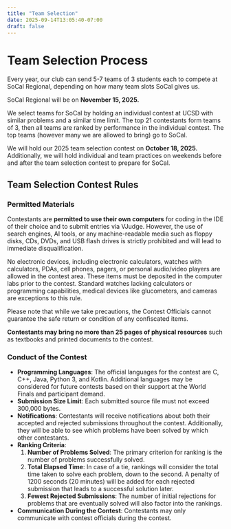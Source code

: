 ```yaml
---
title: "Team Selection"
date: 2025-09-14T13:05:40-07:00
draft: false
---
```


# Team Selection Process

Every year, our club can send 5-7 teams of 3 students each to compete at SoCal Regional, depending on how many team slots SoCal gives us.

SoCal Regional will be on **November 15, 2025.**

We select teams for SoCal by holding an individual contest at UCSD with similar problems and a similar time limit. The top 21 contestants form teams of 3, then all teams are ranked by performance in the individual contest. The top teams (however many we are allowed to bring) go to SoCal.

We will hold our 2025 team selection contest on **October 18, 2025.** Additionally, we will hold individual and team practices on weekends before and after the team selection contest to prepare for SoCal.

## Team Selection Contest Rules

### Permitted Materials

Contestants are **permitted to use their own computers** for coding in the IDE of their choice and to submit entries via VJudge. However, the use of search engines, AI tools, or any machine-readable media such as floppy disks, CDs, DVDs, and USB flash drives is strictly prohibited and will lead to immediate disqualification.

No electronic devices, including electronic calculators, watches with calculators, PDAs, cell phones, pagers, or personal audio/video players are allowed in the contest area. These items must be deposited in the computer labs prior to the contest. Standard watches lacking calculators or programming capabilities, medical devices like glucometers, and cameras are exceptions to this rule.

Please note that while we take precautions, the Contest Officials cannot guarantee the safe return or condition of any confiscated items.

**Contestants may bring no more than 25 pages of physical resources** such as textbooks and printed documents to the contest.

### Conduct of the Contest

- **Programming Languages**: The official languages for the contest are C, C++, Java, Python 3, and Kotlin. Additional languages may be considered for future contests based on their support at the World Finals and participant demand.
- **Submission Size Limit**: Each submitted source file must not exceed 300,000 bytes.
- **Notifications**: Contestants will receive notifications about both their accepted and rejected submissions throughout the contest. Additionally, they will be able to see which problems have been solved by which other contestants.
- **Ranking Criteria**:
  1. **Number of Problems Solved**: The primary criterion for ranking is the number of problems successfully solved.
  2. **Total Elapsed Time**: In case of a tie, rankings will consider the total time taken to solve each problem, down to the second. A penalty of 1200 seconds (20 minutes) will be added for each rejected submission that leads to a successful solution later.
  3. **Fewest Rejected Submissions**: The number of initial rejections for problems that are eventually solved will also factor into the rankings.
- **Communication During the Contest**: Contestants may only communicate with contest officials during the contest.
